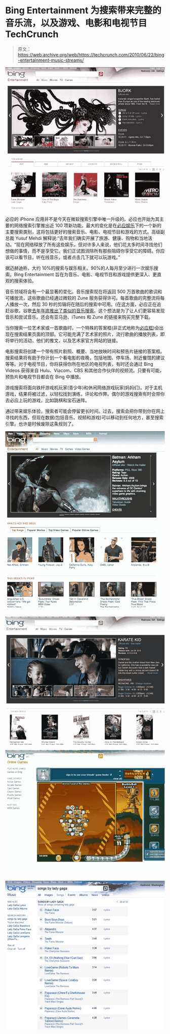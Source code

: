 # Bing Entertainment 为搜索带来完整的音乐流，以及游戏、电影和电视节目 TechCrunch

> 原文：<https://web.archive.org/web/https://techcrunch.com/2010/06/22/bing-entertainment-music-streams/>

![](img/a704ff4a00f2d2a20714da6b07fae904.png)

必应的 iPhone 应用并不是今天在微软搜索引擎中唯一升级的。必应也开始为其主要的网络搜索引擎推出近 100 项新功能。最大的变化是在[必应娱乐](https://web.archive.org/web/20221006230928/http://www.bing.com/entertainment)下的一个新的主要搜索类别，这将包括更好的搜索音乐、电影、电视节目和游戏的方式。高级副总裁 Yusuf Mehdi 解释说:“去年我们确实开展了旅游、健康、购物和当地活动。“现在网络释放了所有这些娱乐，但对许多人来说，他们花太多时间寻找他们想做的事情，而不是享受它。我们正试图消除所有那些阻碍你享受它的障碍。你应该可以看节目，听在线音乐，或者点击几下就可以玩游戏。”

据迈赫迪称，大约 10%的搜索与娱乐相关。90%的人每月至少进行一次娱乐搜索。Bing Entertainment 旨在为音乐、电影、电视节目和游戏提供更深入、更直观的搜索体验。

音乐领域将会有一个最显著的变化。音乐搜索现在将返回 500 万首歌曲的歌词和可播放流，这些歌曲已经通过微软的 Zune 服务获得许可。每首歌曲的完整流将每人播放一次，然后 30 秒的剪辑将在随后的搜索中可用。(在这方面，必应正在追赶谷歌，谷歌[去年年底推出了类似的音乐搜索](https://web.archive.org/web/20221006230928/https://beta.techcrunch.com/2009/10/28/live-from-hollywood-googles-music-onebox-debuts-powered-by-myspace-and-lala/)。这个想法是为了让人们更容易发现音乐和尝试音乐。还会有亚马逊、iTunes 和 Zune 的链接来购买完整下载。

当你搜索一位艺术家或一首歌曲时，一个特殊的答案框(非正式地称为[必应框](https://web.archive.org/web/20221006230928/https://beta.techcrunch.com/2010/03/25/bing-box/))会出现在搜索结果页面的顶部。它可能充满了艺术家的照片，流行歌曲的播放列表，即将举行的活动，他们的推文，以及艺术家官方网站的链接。

电影搜索将创建一个带有照片剧照、概要、当地放映时间和预告片链接的答案框。搜索结果将有助于你计划一个看电影的夜晚，包括地图、停车场、附近餐馆的建议等等。对于电视节目，你将获得你所在地区的电视列表，有时还会通过 Bing Videos 获得来自 Hulu、Viacom、CBS 和其他合作伙伴的视频流。只要有可能，预告片和电视节目都会在 Bing 中播放。

游戏搜索将面向铁杆游戏机玩家(青少年)和休闲网络游戏玩家(妈妈们)。对于主机游戏，结果将被过滤，以轻松找到演练，评论和作弊。偶尔的游戏搜索有时会带你去必应上玩的游戏，比如跳棋和宝石迷阵。

通过带来娱乐体验，搜索者可能会停留更长时间。过去，搜索会把你带到你在网上寻找的东西，但现在数据(包括音乐、视频和游戏)可以移动到任何地方，甚至搜索引擎。也许是时候废除这条规则了。

![](img/5984a512b0e2aa1dbedc907f7059863f.png)

![](img/fe0def62e79f13cec15a2604ce3e18c4.png)

![](img/e21c51291caf7c20cd9fdd263817b524.png)

![](img/ad0ceaec4d4f55556ed3474e28485b82.png)